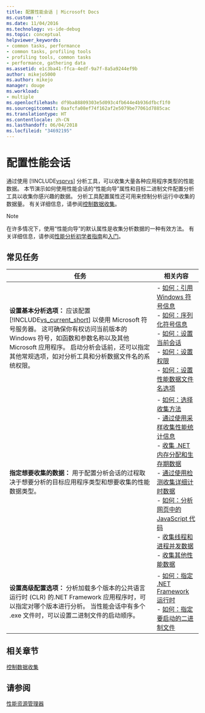```yaml
---
title: 配置性能会话 | Microsoft Docs
ms.custom: ''
ms.date: 11/04/2016
ms.technology: vs-ide-debug
ms.topic: conceptual
helpviewer_keywords:
- common tasks, performance
- common tasks, profiling tools
- profiling tools, common tasks
- performance, gathering data
ms.assetid: e1c3ba41-ffca-4edf-9a7f-8a5a9244ef9b
author: mikejo5000
ms.author: mikejo
manager: douge
ms.workload:
- multiple
ms.openlocfilehash: df9ba88809303e5d093c4fb644e4b936dfbcf1f0
ms.sourcegitcommit: 0aafcfa08ef74f162af2e5079be77061d7885cac
ms.translationtype: HT
ms.contentlocale: zh-CN
ms.lasthandoff: 06/04/2018
ms.locfileid: "34692195"
---
```

# <a name="configure-performance-sessions"></a>配置性能会话
通过使用 [!INCLUDE[vsprvs](../code-quality/includes/vsprvs_md.md)] 分析工具，可以收集大量各种应用程序类型的性能数据。 本节演示如何使用性能会话的“性能向导”属性和目标二进制文件配置分析工具以收集你感兴趣的数据。 分析工具配置属性还可用来控制分析运行中收集的数据量。 有关详细信息，请参阅[控制数据收集](../profiling/controlling-data-collection.md)。  
  
> [!NOTE]
>  在许多情况下，使用“性能向导”的默认属性是收集分析数据的一种有效方法。 有关详细信息，请参阅[性能分析初学者指南](../profiling/beginners-guide-to-performance-profiling.md)和[入门](../profiling/getting-started-with-performance-tools.md)。  
  
## <a name="common-tasks"></a>常见任务
  
|任务|相关内容|  
|----------|---------------------|  
|**设置基本分析选项：** 应该配置 [!INCLUDE[vs_current_short](../code-quality/includes/vs_current_short_md.md)] 以使用 Microsoft 符号服务器。 这可确保你有权访问当前版本的 Windows 符号，如函数和参数名称以及其他 Microsoft 应用程序。 启动分析会话前，还可以指定其他常规选项，如对分析工具和分析数据文件名的系统权限。|-   [如何：引用 Windows 符号信息](../profiling/how-to-reference-windows-symbol-information.md)<br />-   [如何：序列化符号信息](../profiling/how-to-serialize-symbol-information.md)<br />-   [如何：设置当前会话](../profiling/how-to-set-the-current-session.md)<br />-   [如何：设置权限](../profiling/how-to-set-permissions.md)<br />-   [如何：设置性能数据文件名选项](../profiling/how-to-set-performance-data-file-name-options.md)|  
|**指定想要收集的数据：** 用于配置分析会话的过程取决于想要分析的目标应用程序类型和想要收集的性能数据类型。|-   [如何：选择收集方法](../profiling/how-to-choose-collection-methods.md)<br />-   [通过使用采样收集性能统计信息](../profiling/collecting-performance-statistics-by-using-sampling.md)<br />-   [收集 .NET 内存分配和生存期数据](../profiling/collecting-dotnet-memory-allocation-and-lifetime-data.md)<br />-   [通过使用检测收集详细计时数据](../profiling/collecting-detailed-timing-data-by-using-instrumentation.md)<br />-   [如何：分析网页中的 JavaScript 代码](../profiling/how-to-profile-javascript-code-in-web-pages.md)<br />-   [收集线程和进程并发数据](../profiling/collecting-thread-and-process-concurrency-data.md)<br />-   [收集其他性能数据](../profiling/collecting-additional-performance-data.md)|  
|**设置高级配置选项：** 分析加载多个版本的公共语言运行时 (CLR) 的.NET Framework 应用程序时，可以指定对哪个版本进行分析。 当性能会话中有多个 .exe 文件时，可以设置二进制文件的启动顺序。|-   [如何：指定 .NET Framework 运行时](../profiling/how-to-specify-the-dotnet-framework-runtime.md)<br />-   [如何：指定要启动的二进制文件](../profiling/how-to-specify-the-binary-to-start.md)|  
  
## <a name="related-sections"></a>相关章节  
 [控制数据收集](../profiling/controlling-data-collection.md)  
  
## <a name="see-also"></a>请参阅  
 [性能资源管理器](../profiling/performance-explorer.md)